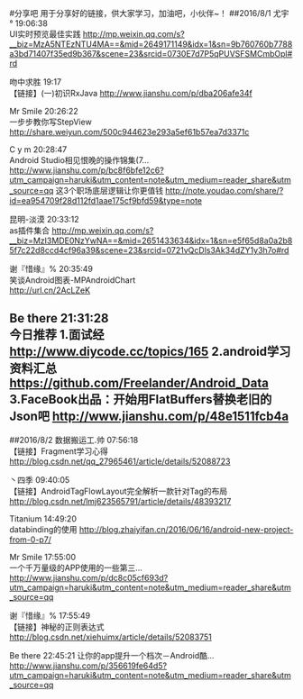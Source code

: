 #分享吧
用于分享好的链接，供大家学习，加油吧，小伙伴~！
##2016/8/1
尤宇 °  19:06:38  
UI实时预览最佳实践
http://mp.weixin.qq.com/s?__biz=MzA5NTEzNTU4MA==&mid=2649171149&idx=1&sn=9b760760b7788a3bd71407f35ed9b367&scene=23&srcid=0730E7d7P5qPUVSFSMCmbOpl#rd

吻中求胜  19:17  
【链接】(一)初识RxJava
http://www.jianshu.com/p/dba206afe34f

Mr Smile  20:26:22  
一步步教你写StepView
http://share.weiyun.com/500c944623e293a5ef61b57ea7d3371c

C y m  20:28:47  
Android Studio相见恨晚的操作锦集(7...
http://www.jianshu.com/p/bc8f6bfe12c6?utm_campaign=haruki&utm_content=note&utm_medium=reader_share&utm_source=qq
这3个职场底层逻辑让你更值钱
http://note.youdao.com/share/?id=ea954709f28d112fd1aae175cf9bfd59&type=note

昆明-淡漠  20:33:12  
as插件集合
http://mp.weixin.qq.com/s?__biz=MzI3MDE0NzYwNA==&mid=2651433634&idx=1&sn=e5f65d8a0a2b85f7c22d8ccd4cf96a39&scene=23&srcid=0721vQcDls3Ak34dZY1y3h7o#rd

 谢『惜缘』%  20:35:49  
笑谈Android图表-MPAndroidChart  
http://url.cn/2AcLZeK

Be there  21:31:28  
今日推荐 
1.面试经 http://www.diycode.cc/topics/165
2.android学习资料汇总  https://github.com/Freelander/Android_Data
3.FaceBook出品：开始用FlatBuffers替换老旧的Json吧 http://www.jianshu.com/p/48e1511fcb4a
--
##2016/8/2
数据搬运工.帅  07:56:18  
【链接】Fragment学习心得
http://blog.csdn.net/qq_27965461/article/details/52088723

丶四季  09:40:05  
【链接】AndroidTagFlowLayout完全解析一款针对Tag的布局
http://blog.csdn.net/lmj623565791/article/details/48393217

Titanium  14:49:20  
databinding的使用
http://blog.zhaiyifan.cn/2016/06/16/android-new-project-from-0-p7/

Mr Smile  17:55:00  
一个千万量级的APP使用的一些第三...
http://www.jianshu.com/p/dc8c05cf693d?utm_campaign=haruki&utm_content=note&utm_medium=reader_share&utm_source=qq

 谢『惜缘』%  17:55:49  
【链接】神秘的正则表达式
http://blog.csdn.net/xiehuimx/article/details/52083751

Be there  22:45:21
让你的app提升一个档次－Android酷... http://www.jianshu.com/p/356619fe64d5?utm_campaign=haruki&utm_content=note&utm_medium=reader_share&utm_source=qq

